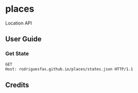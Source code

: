 # places

Location API


## User Guide

### Get State

```bash
GET
Host: rodriguesfas.github.io/places/states.json HTTP/1.1
```

## Credits